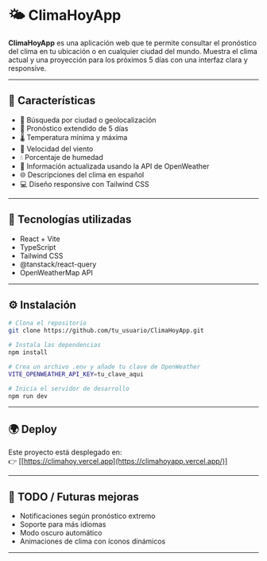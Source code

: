 # 🌤️ ClimaHoyApp

**ClimaHoyApp** es una aplicación web que te permite consultar el pronóstico del clima en tu ubicación o en cualquier ciudad del mundo. Muestra el clima actual y una proyección para los próximos 5 días con una interfaz clara y responsive.

---

## 🚀 Características

- 📍 Búsqueda por ciudad o geolocalización
- 📆 Pronóstico extendido de 5 días
- 🌡️ Temperatura mínima y máxima
- 💨 Velocidad del viento
- 💧 Porcentaje de humedad
- 🧭 Información actualizada usando la API de OpenWeather
- 🌐 Descripciones del clima en español
- 💻 Diseño responsive con Tailwind CSS

---

## 🧪 Tecnologías utilizadas

- React + Vite
- TypeScript
- Tailwind CSS
- @tanstack/react-query
- OpenWeatherMap API

---

## ⚙️ Instalación

```bash
# Clona el repositorio
git clone https://github.com/tu_usuario/ClimaHoyApp.git

# Instala las dependencias
npm install

# Crea un archivo .env y añade tu clave de OpenWeather
VITE_OPENWEATHER_API_KEY=tu_clave_aqui

# Inicia el servidor de desarrollo
npm run dev
```

---

## 🌍 Deploy

Este proyecto está desplegado en:  
👉 [[https://climahoy.vercel.app](https://climahoyapp.vercel.app/)]

---

## 📌 TODO / Futuras mejoras

- Notificaciones según pronóstico extremo
- Soporte para más idiomas
- Modo oscuro automático
- Animaciones de clima con íconos dinámicos

---
